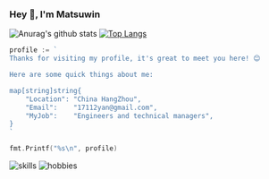 ### Hey 👋, I'm Matsuwin

![Anurag's github stats](https://github-readme-stats.vercel.app/api?username=matsuwin&show_icons=true&theme=dracula)
[![Top Langs](https://github-readme-stats.vercel.app/api/top-langs/?username=matsuwin&layout=compact)](https://github.com/anuraghazra/github-readme-stats)

```go
profile := `
Thanks for visiting my profile, it's great to meet you here! 😊

Here are some quick things about me:    

map[string]string{
    "Location": "China HangZhou",
    "Email":    "17112yan@gmail.com",
    "MyJob":    "Engineers and technical managers",
}
`

fmt.Printf("%s\n", profile)
```

![skills](http://xzyan.github.io/skills.svg)
![hobbies](http://xzyan.github.io/hobbies.svg)

